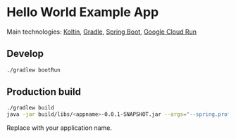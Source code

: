 # Hello World Example App

Main technologies: [Koltin](https://kotlinlang.org), [Gradle](https://gradle.org/), [Spring Boot](https://spring.io/projects/spring-boot), [Google Cloud Run](https://cloud.google.com/run)

## Develop

```bash
./gradlew bootRun
```

## Production build

```bash
./gradlew build
java -jar build/libs/<appname>-0.0.1-SNAPSHOT.jar --args="--spring.profile.active=production"
```
Replace <appname> with your application name.